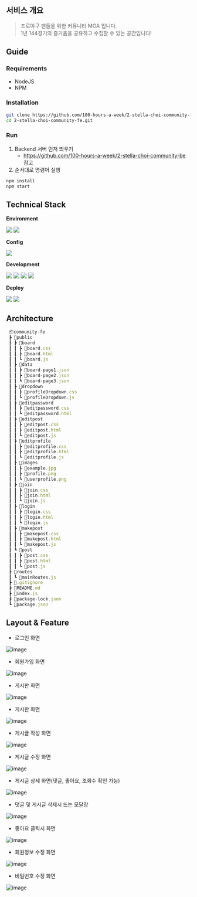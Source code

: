 ## 서비스 개요

> 프로야구 팬들을 위한 커뮤니티 MOA 입니다. <br> 1년 144경기의 즐거움을 공유하고 수집할 수 있는 공간입니다!
> 

## Guide

### Requirements

- NodeJS
- NPM

### Installation

```bash
git clone https://github.com/100-hours-a-week/2-stella-choi-community-fe.git
cd 2-stella-choi-community-fe.git
```

### Run

1. Backend 서버 먼저 띄우기
    - https://github.com/100-hours-a-week/2-stella-choi-community-be 참고
2. 순서대로 명령어 실행

```bash
npm install
npm start
```

## Technical Stack

**Environment**

<img src="https://img.shields.io/badge/-WebStorm-%23000000?style=for-the-badge&logo=WebStorm&logoColor=white"> <img src="https://img.shields.io/badge/-Github-%23000000?style=for-the-badge&logo=Github&logoColor=white">

**Config**

<img src="https://img.shields.io/badge/-npm-23CB3837?style=for-the-badge&logo=npm&logoColor=white">

**Development**

<img src="https://img.shields.io/badge/-Node.js-%235FA04E?style=for-the-badge&logo=Node.js&logoColor=black"> <img src="https://img.shields.io/badge/-JavaScript-%23F7DF1E?style=for-the-badge&logo=JavaScript&logoColor=black"> <img src="https://img.shields.io/badge/-html5-%E34F26?style=for-the-badge&logo=html5&logoColor=white"> <img src="https://img.shields.io/badge/-css-663399?style=for-the-badge&logo=css&logoColor=white">

**Deploy**

<img src="https://img.shields.io/badge/-githubactions-2088FF?style=for-the-badge&logo=githubactions&logoColor=white"> <img src="https://img.shields.io/badge/-docker-2496ED?style=for-the-badge&logo=docker&logoColor=white">

## Architecture

```jsx
 📦community-fe
 ┣ 📂public
 ┃ ┣ 📂board
 ┃ ┃ ┣ 📜board.css
 ┃ ┃ ┣ 📜board.html
 ┃ ┃ ┗ 📜board.js
 ┃ ┣ 📂data
 ┃ ┃ ┣ 📜board-page1.json
 ┃ ┃ ┣ 📜board-page2.json
 ┃ ┃ ┗ 📜board-page3.json
 ┃ ┣ 📂dropdown
 ┃ ┃ ┣ 📜profileDropdown.css
 ┃ ┃ ┗ 📜profileDropdown.js
 ┃ ┣ 📂editpassword
 ┃ ┃ ┣ 📜editpassword.css
 ┃ ┃ ┗ 📜editpassword.html
 ┃ ┣ 📂editpost
 ┃ ┃ ┣ 📜editpost.css
 ┃ ┃ ┣ 📜editpost.html
 ┃ ┃ ┗ 📜editpost.js
 ┃ ┣ 📂editprofile
 ┃ ┃ ┣ 📜editprofile.css
 ┃ ┃ ┣ 📜editprofile.html
 ┃ ┃ ┗ 📜editprofile.js
 ┃ ┣ 📂images
 ┃ ┃ ┣ 📜example.jpg
 ┃ ┃ ┣ 📜profile.png
 ┃ ┃ ┗ 📜userprofile.png
 ┃ ┣ 📂join
 ┃ ┃ ┣ 📜join.css
 ┃ ┃ ┣ 📜join.html
 ┃ ┃ ┗ 📜join.js
 ┃ ┣ 📂login
 ┃ ┃ ┣ 📜login.css
 ┃ ┃ ┣ 📜login.html
 ┃ ┃ ┗ 📜login.js
 ┃ ┣ 📂makepost
 ┃ ┃ ┣ 📜makepost.css
 ┃ ┃ ┣ 📜makepost.html
 ┃ ┃ ┗ 📜makepost.js
 ┃ ┗ 📂post
 ┃ ┃ ┣ 📜post.css
 ┃ ┃ ┣ 📜post.html
 ┃ ┃ ┗ 📜post.js
 ┣ 📂routes
 ┃ ┗ 📜mainRoutes.js
 ┣ 📜.gitignore
 ┣ 📜README.md
 ┣ 📜index.js
 ┣ 📜package-lock.json
 ┗ 📜package.json

```

## Layout & Feature
- 로그인 화면

![image](https://github.com/user-attachments/assets/3a5b9f85-00f3-4b27-a4f1-0dada8ef70a7)
- 회원가입 화면

![image](https://github.com/user-attachments/assets/6e4a6fec-86f0-4f1d-aa2c-1fd0e6171277)
- 게시판 화면

![image](https://github.com/user-attachments/assets/0680001f-7980-452c-9eb7-7681b90a8df9)
- 게시판 화면

![image](https://github.com/user-attachments/assets/80b2f12a-56a4-4bfa-825b-93bfed4d39ab)
- 게시글 작성 화면

![image](https://github.com/user-attachments/assets/18e9c91f-b342-4de2-94d0-7dc383987c76)
- 게시글 수정 화면

![image](https://github.com/user-attachments/assets/e23dff1d-3f63-4a18-8f4f-e48632edb63d)
- 게시글 상세 화면(댓글, 좋아요, 조회수 확인 가능)

![image](https://github.com/user-attachments/assets/53bc31bd-9b37-4721-862f-86a8ec8e8970)
- 댓글 및 게시글 삭제시 뜨는 모달창

![image](https://github.com/user-attachments/assets/f42b5462-efff-43a4-99f8-b113d2600b00)
- 좋아요 클릭시 화면

![image](https://github.com/user-attachments/assets/e2652ded-6134-4c94-8809-d452588c88cf)
- 회원정보 수정 화면

![image](https://github.com/user-attachments/assets/442d04bb-b5ec-4dc8-99ed-108914808625)
- 비밀번호 수정 화면

![image](https://github.com/user-attachments/assets/cf6ad1cf-f406-4857-9c41-fbed82934295)
